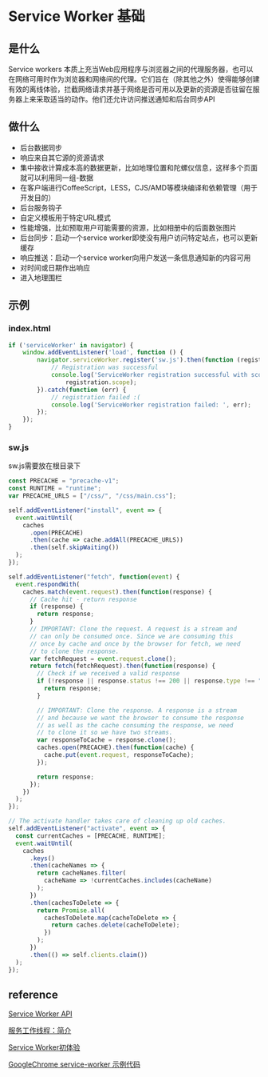 # Service Worker 基础

## 是什么

Service workers 本质上充当Web应用程序与浏览器之间的代理服务器，也可以在网络可用时作为浏览器和网络间的代理。它们旨在（除其他之外）使得能够创建有效的离线体验，拦截网络请求并基于网络是否可用以及更新的资源是否驻留在服务器上来采取适当的动作。他们还允许访问推送通知和后台同步API

## 做什么

- 后台数据同步
- 响应来自其它源的资源请求
- 集中接收计算成本高的数据更新，比如地理位置和陀螺仪信息，这样多个页面就可以利用同一组-数据
- 在客户端进行CoffeeScript，LESS，CJS/AMD等模块编译和依赖管理（用于开发目的）
- 后台服务钩子
- 自定义模板用于特定URL模式
- 性能增强，比如预取用户可能需要的资源，比如相册中的后面数张图片
- 后台同步：启动一个service worker即使没有用户访问特定站点，也可以更新缓存
- 响应推送：启动一个service worker向用户发送一条信息通知新的内容可用
- 对时间或日期作出响应
- 进入地理围栏

## 示例

### index.html

```js
if ('serviceWorker' in navigator) {
    window.addEventListener('load', function () {
        navigator.serviceWorker.register('sw.js').then(function (registration) {
            // Registration was successful
            console.log('ServiceWorker registration successful with scope: ',
                registration.scope);
        }).catch(function (err) {
            // registration failed :(
            console.log('ServiceWorker registration failed: ', err);
        });
    });
}
```

### sw.js

sw.js需要放在根目录下

```js
const PRECACHE = "precache-v1";
const RUNTIME = "runtime";
var PRECACHE_URLS = ["/css/", "/css/main.css"];

self.addEventListener("install", event => {
  event.waitUntil(
    caches
      .open(PRECACHE)
      .then(cache => cache.addAll(PRECACHE_URLS))
      .then(self.skipWaiting())
  );
});

self.addEventListener("fetch", function(event) {
  event.respondWith(
    caches.match(event.request).then(function(response) {
      // Cache hit - return response
      if (response) {
        return response;
      }
      // IMPORTANT: Clone the request. A request is a stream and
      // can only be consumed once. Since we are consuming this
      // once by cache and once by the browser for fetch, we need
      // to clone the response.
      var fetchRequest = event.request.clone();
      return fetch(fetchRequest).then(function(response) {
        // Check if we received a valid response
        if (!response || response.status !== 200 || response.type !== "basic") {
          return response;
        }

        // IMPORTANT: Clone the response. A response is a stream
        // and because we want the browser to consume the response
        // as well as the cache consuming the response, we need
        // to clone it so we have two streams.
        var responseToCache = response.clone();
        caches.open(PRECACHE).then(function(cache) {
          cache.put(event.request, responseToCache);
        });

        return response;
      });
    })
  );
});

// The activate handler takes care of cleaning up old caches.
self.addEventListener("activate", event => {
  const currentCaches = [PRECACHE, RUNTIME];
  event.waitUntil(
    caches
      .keys()
      .then(cacheNames => {
        return cacheNames.filter(
          cacheName => !currentCaches.includes(cacheName)
        );
      })
      .then(cachesToDelete => {
        return Promise.all(
          cachesToDelete.map(cacheToDelete => {
            return caches.delete(cacheToDelete);
          })
        );
      })
      .then(() => self.clients.claim())
  );
});
```

## reference

[Service Worker API](https://developer.mozilla.org/zh-CN/docs/Web/API/Service_Worker_API)

[服务工作线程：简介](https://developers.google.com/web/fundamentals/primers/service-workers/?hl=zh-cn)

[Service Worker初体验](http://www.alloyteam.com/2016/01/9274/)

[GoogleChrome service-worker 示例代码](https://github.com/GoogleChrome/samples/tree/gh-pages/service-worker)
